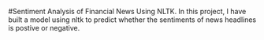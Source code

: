 #Sentiment Analysis of Financial News Using NLTK.
In this project, I have built a model using nltk to predict whether the sentiments of news headlines is postive or negative.
